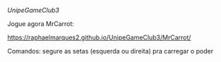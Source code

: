 *UnipeGameClub3*

Jogue agora MrCarrot:

https://raphaelmarques2.github.io/UnipeGameClub3/MrCarrot/

Comandos: segure as setas (esquerda ou direita) pra carregar o poder
